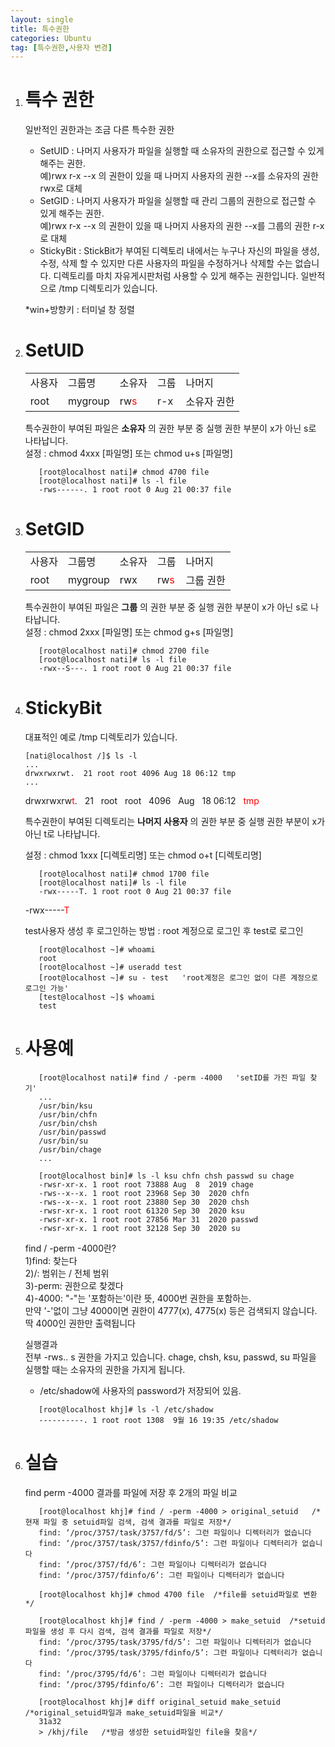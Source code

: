```yaml
---
layout: single
title: 특수권한
categories: Ubuntu
tag: [특수권한,사용자 변경]
---
```


1. # 특수 권한   
   일반적인 권한과는 조금 다른 특수한 권한   
   - SetUID : 나머지 사용자가 파일을 실행할 때 소유자의 권한으로 접근할 수 있게 해주는 권한.   
   예)rwx r-x --x 의 권한이 있을 때 나머지 사용자의 권한 --x를 소유자의 권한 rwx로 대체    
   - SetGID : 나머지 사용자가 파일을 실행할 때 관리 그룹의 권한으로 접근할 수 있게 해주는 권한.   
   예)rwx r-x --x 의 권한이 있을 때 나머지 사용자의 권한 --x를 그룹의 권한 r-x로 대체    
   - StickyBit : StickBit가 부여된 디렉토리 내에서는 누구나 자신의 파일을 생성, 수정, 삭제 할 수 있지만 다른 사용자의 파일을 수정하거나 삭제할 수는 없습니다. 디렉토리를 마치 자유게시판처럼 사용할 수 있게 해주는 권한입니다. 일반적으로 /tmp 디렉토리가 있습니다.   

   *win+방향키 : 터미널 창 정렬   
   
1. # SetUID
   <table>
      <tr>
         <td>사용자</td>
         <td>그룹명</td>
         <td>소유자</td>
         <td>그룹</td>
         <td>나머지</td>
      </tr>
      <tr>
         <td>root</td>
         <td>mygroup</td>
         <td>rw<span style="color:red;font-style:bold">s</span></td>
         <td>r-x</td>
         <td>소유자 권한</td>
      </tr>
   </table>

   특수권한이 부여된 파일은 __소유자__ 의 권한 부분 중 실행 권한 부분이 x가 아닌 s로 나타납니다.   
   설정 : chmod 4xxx [파일명] 또는 chmod u+s [파일명]   
   ```
      [root@localhost nati]# chmod 4700 file
      [root@localhost nati]# ls -l file
      -rws------. 1 root root 0 Aug 21 00:37 file
   ```   

1. # SetGID   

    <table>
      <tr>
         <td>사용자</td>
         <td>그룹명</td>
         <td>소유자</td>
         <td>그룹</td>
         <td>나머지</td>
      </tr>
      <tr>
         <td>root</td>
         <td>mygroup</td>
         <td>rwx</td>
         <td>rw<span style="color:red;font-style:bold">s</span></td>
         <td>그룹 권한</td>
      </tr>
   </table>      

   특수권한이 부여된 파일은 __그룹__ 의 권한 부분 중 실행 권한 부분이 x가 아닌 s로 나타납니다.   
   설정 : chmod 2xxx [파일명] 또는 chmod g+s [파일명]   
   ```
      [root@localhost nati]# chmod 2700 file
      [root@localhost nati]# ls -l file
      -rwx--S---. 1 root root 0 Aug 21 00:37 file
   ```   
   
1. # StickyBit
   대표적인 예로 /tmp 디렉토리가 있습니다.   

   ```
   [nati@localhost /]$ ls -l
   ...
   drwxrwxrwt.  21 root root 4096 Aug 18 06:12 tmp
   ...
   ```   
   drwxrwxrw<span style="color:red">t</span>. &nbsp; 21 &nbsp; root &nbsp; root &nbsp; 4096 &nbsp; Aug &nbsp; 18 06:12 &nbsp; <span style="color:red">tmp</span>   

   특수권한이 부여된 디렉토리는 __나머지 사용자__ 의 권한 부분 중 실행 권한 부분이 x가 아닌 t로 나타납니다.   

   설정 : chmod 1xxx [디렉토리명] 또는 chmod o+t [디렉토리명]   

   ```
      [root@localhost nati]# chmod 1700 file
      [root@localhost nati]# ls -l file
      -rwx-----T. 1 root root 0 Aug 21 00:37 file
   ```   
   -rwx-----<span style="color:red">T</span>   

   test사용자 생성 후 로그인하는 방법 : root 계정으로 로그인 후 test로 로그인   
   ```
      [root@localhost ~]# whoami
      root
      [root@localhost ~]# useradd test
      [root@localhost ~]# su - test   'root계정은 로그인 없이 다른 계정으로 로그인 가능'
      [test@localhost ~]$ whoami
      test

   ```   
 
1. # 사용예   
   ```
      [root@localhost nati]# find / -perm -4000   'setID를 가진 파일 찾기'
      ...
      /usr/bin/ksu
      /usr/bin/chfn
      /usr/bin/chsh
      /usr/bin/passwd
      /usr/bin/su
      /usr/bin/chage
      ...
      
      [root@localhost bin]# ls -l ksu chfn chsh passwd su chage
      -rwsr-xr-x. 1 root root 73888 Aug  8  2019 chage
      -rws--x--x. 1 root root 23968 Sep 30  2020 chfn
      -rws--x--x. 1 root root 23880 Sep 30  2020 chsh
      -rwsr-xr-x. 1 root root 61320 Sep 30  2020 ksu
      -rwsr-xr-x. 1 root root 27856 Mar 31  2020 passwd
      -rwsr-xr-x. 1 root root 32128 Sep 30  2020 su
   ```   
   find / -perm -4000란?   
   1)find: 찾는다   
   2)/: 범위는 / 전체 범위   
   3)-perm: 권한으로 찾겠다   
   4)-4000: "-"는 '포함하는'이란 뜻, 4000번 권한을 포함하는.   
   만약 '-'없이 그냥 4000이면 권한이 4777(x), 4775(x) 등은 검색되지 않습니다. 딱 4000인 권한만 출력됩니다   
   
   실행결과   
   전부 -rws.. s 권한을 가지고 있습니다. chage, chsh, ksu, passwd, su 파일을 실행할 때는 소유자의 권한을 가지게 됩니다.   

   * /etc/shadow에 사용자의 password가 저장되어 있음.   
   ```
      [root@localhost khj]# ls -l /etc/shadow
      ----------. 1 root root 1308  9월 16 19:35 /etc/shadow
   ```   
   
1. # 실습  
   find perm -4000 결과를 파일에 저장 후 2개의 파일 비교
   ```
      [root@localhost khj]# find / -perm -4000 > original_setuid   /*현재 파일 중 setuid파일 검색, 검색 결과를 파일로 저장*/
      find: ‘/proc/3757/task/3757/fd/5’: 그런 파일이나 디렉터리가 없습니다
      find: ‘/proc/3757/task/3757/fdinfo/5’: 그런 파일이나 디렉터리가 없습니다
      find: ‘/proc/3757/fd/6’: 그런 파일이나 디렉터리가 없습니다
      find: ‘/proc/3757/fdinfo/6’: 그런 파일이나 디렉터리가 없습니다

      [root@localhost khj]# chmod 4700 file  /*file를 setuid파일로 변환*/

      [root@localhost khj]# find / -perm -4000 > make_setuid  /*setuid파일을 생성 후 다시 검색, 검색 결과를 파일로 저장*/
      find: ‘/proc/3795/task/3795/fd/5’: 그런 파일이나 디렉터리가 없습니다
      find: ‘/proc/3795/task/3795/fdinfo/5’: 그런 파일이나 디렉터리가 없습니다
      find: ‘/proc/3795/fd/6’: 그런 파일이나 디렉터리가 없습니다
      find: ‘/proc/3795/fdinfo/6’: 그런 파일이나 디렉터리가 없습니다

      [root@localhost khj]# diff original_setuid make_setuid  /*original_setuid파일과 make_setuid파일을 비교*/
      31a32
      > /khj/file   /*방금 생성한 setuid파일인 file을 찾음*/
   ```